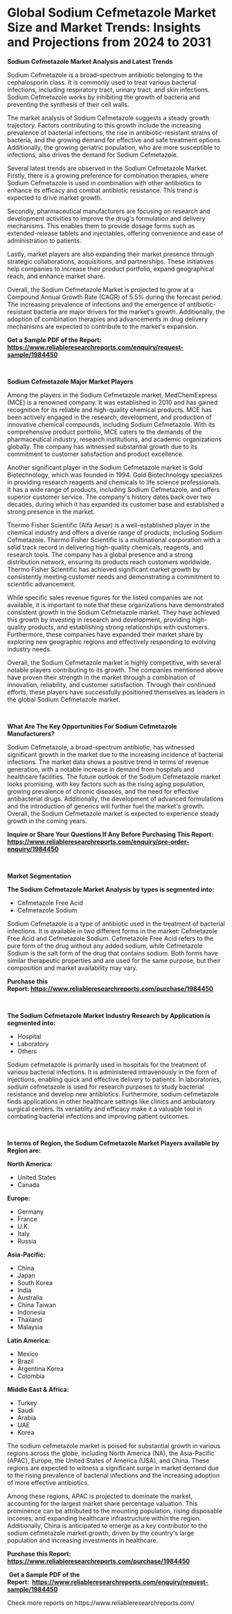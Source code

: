 <p><h1>Global Sodium Cefmetazole Market Size and Market Trends: Insights and Projections from 2024 to 2031</h1></p><p><strong>Sodium Cefmetazole Market Analysis and Latest Trends</strong></p>
<p><p>Sodium Cefmetazole is a broad-spectrum antibiotic belonging to the cephalosporin class. It is commonly used to treat various bacterial infections, including respiratory tract, urinary tract, and skin infections. Sodium Cefmetazole works by inhibiting the growth of bacteria and preventing the synthesis of their cell walls.</p><p>The market analysis of Sodium Cefmetazole suggests a steady growth trajectory. Factors contributing to this growth include the increasing prevalence of bacterial infections, the rise in antibiotic-resistant strains of bacteria, and the growing demand for effective and safe treatment options. Additionally, the growing geriatric population, who are more susceptible to infections, also drives the demand for Sodium Cefmetazole.</p><p>Several latest trends are observed in the Sodium Cefmetazole Market. Firstly, there is a growing preference for combination therapies, where Sodium Cefmetazole is used in combination with other antibiotics to enhance its efficacy and combat antibiotic resistance. This trend is expected to drive market growth.</p><p>Secondly, pharmaceutical manufacturers are focusing on research and development activities to improve the drug's formulation and delivery mechanisms. This enables them to provide dosage forms such as extended-release tablets and injectables, offering convenience and ease of administration to patients.</p><p>Lastly, market players are also expanding their market presence through strategic collaborations, acquisitions, and partnerships. These initiatives help companies to increase their product portfolio, expand geographical reach, and enhance market share.</p><p>Overall, the Sodium Cefmetazole Market is projected to grow at a Compound Annual Growth Rate (CAGR) of 5.5% during the forecast period. The increasing prevalence of infections and the emergence of antibiotic-resistant bacteria are major drivers for the market's growth. Additionally, the adoption of combination therapies and advancements in drug delivery mechanisms are expected to contribute to the market's expansion.</p></p>
<p><strong>Get a Sample PDF of the Report:&nbsp; <a href="https://www.reliableresearchreports.com/enquiry/request-sample/1984450">https://www.reliableresearchreports.com/enquiry/request-sample/1984450</a></strong></p>
<p>&nbsp;</p>
<p><strong>Sodium Cefmetazole Major Market Players</strong></p>
<p><p>Among the players in the Sodium Cefmetazole market, MedChemExpress (MCE) is a renowned company. It was established in 2010 and has gained recognition for its reliable and high-quality chemical products. MCE has been actively engaged in the research, development, and production of innovative chemical compounds, including Sodium Cefmetazole. With its comprehensive product portfolio, MCE caters to the demands of the pharmaceutical industry, research institutions, and academic organizations globally. The company has witnessed substantial growth due to its commitment to customer satisfaction and product excellence.</p><p>Another significant player in the Sodium Cefmetazole market is Gold Biotechnology, which was founded in 1994. Gold Biotechnology specializes in providing research reagents and chemicals to life science professionals. It has a wide range of products, including Sodium Cefmetazole, and offers superior customer service. The company's history dates back over two decades, during which it has expanded its customer base and established a strong presence in the market.</p><p>Thermo Fisher Scientific (Alfa Aesar) is a well-established player in the chemical industry and offers a diverse range of products, including Sodium Cefmetazole. Thermo Fisher Scientific is a multinational corporation with a solid track record in delivering high-quality chemicals, reagents, and research tools. The company has a global presence and a strong distribution network, ensuring its products reach customers worldwide. Thermo Fisher Scientific has achieved significant market growth by consistently meeting customer needs and demonstrating a commitment to scientific advancement.</p><p>While specific sales revenue figures for the listed companies are not available, it is important to note that these organizations have demonstrated consistent growth in the Sodium Cefmetazole market. They have achieved this growth by investing in research and development, providing high-quality products, and establishing strong relationships with customers. Furthermore, these companies have expanded their market share by exploring new geographic regions and effectively responding to evolving industry needs.</p><p>Overall, the Sodium Cefmetazole market is highly competitive, with several notable players contributing to its growth. The companies mentioned above have proven their strength in the market through a combination of innovation, reliability, and customer satisfaction. Through their continued efforts, these players have successfully positioned themselves as leaders in the global Sodium Cefmetazole market.</p></p>
<p>&nbsp;</p>
<p><strong>What Are The Key Opportunities For Sodium Cefmetazole Manufacturers?</strong></p>
<p><p>Sodium Cefmetazole, a broad-spectrum antibiotic, has witnessed significant growth in the market due to the increasing incidence of bacterial infections. The market data shows a positive trend in terms of revenue generation, with a notable increase in demand from hospitals and healthcare facilities. The future outlook of the Sodium Cefmetazole market looks promising, with key factors such as the rising aging population, growing prevalence of chronic diseases, and the need for effective antibacterial drugs. Additionally, the development of advanced formulations and the introduction of generics will further fuel the market's growth. Overall, the Sodium Cefmetazole market is expected to experience steady growth in the coming years.</p></p>
<p><strong>Inquire or Share Your Questions If Any Before Purchasing This Report: <a href="https://www.reliableresearchreports.com/enquiry/pre-order-enquiry/1984450">https://www.reliableresearchreports.com/enquiry/pre-order-enquiry/1984450</a></strong></p>
<p>&nbsp;</p>
<p><strong>Market Segmentation</strong></p>
<p><strong>The Sodium Cefmetazole Market Analysis by types is segmented into:</strong></p>
<p><ul><li>Cefmetazole Free Acid</li><li>Cefmetazole Sodium</li></ul></p>
<p><p>Sodium Cefmetazole is a type of antibiotic used in the treatment of bacterial infections. It is available in two different forms in the market: Cefmetazole Free Acid and Cefmetazole Sodium. Cefmetazole Free Acid refers to the pure form of the drug without any added sodium, while Cefmetazole Sodium is the salt form of the drug that contains sodium. Both forms have similar therapeutic properties and are used for the same purpose, but their composition and market availability may vary.</p></p>
<p><strong>Purchase this Report:&nbsp;<a href="https://www.reliableresearchreports.com/purchase/1984450">https://www.reliableresearchreports.com/purchase/1984450</a></strong></p>
<p>&nbsp;</p>
<p><strong>The Sodium Cefmetazole Market Industry Research by Application is segmented into:</strong></p>
<p><ul><li>Hospital</li><li>Laboratory</li><li>Others</li></ul></p>
<p><p>Sodium cefmetazole is primarily used in hospitals for the treatment of various bacterial infections. It is administered intravenously in the form of injections, enabling quick and effective delivery to patients. In laboratories, sodium cefmetazole is used for research purposes to study bacterial resistance and develop new antibiotics. Furthermore, sodium cefmetazole finds applications in other healthcare settings like clinics and ambulatory surgical centers. Its versatility and efficacy make it a valuable tool in combating bacterial infections and improving patient outcomes.</p></p>
<p>&nbsp;</p>
<p><strong>In terms of Region, the Sodium Cefmetazole Market Players available by Region are:</strong></p>
<p>
    <p> <strong> North America: </strong>
        <ul>
            <li>United States</li>
            <li>Canada</li>
        </ul>
        </p> 
    <p> <strong> Europe: </strong>
        <ul>
            <li>Germany</li>
            <li>France</li>
            <li>U.K.</li>
            <li>Italy</li>
            <li>Russia</li>
        </ul>
        </p> 
    <p> <strong> Asia-Pacific: </strong>
        <ul>
            <li>China</li>
            <li>Japan</li>
            <li>South Korea</li>
            <li>India</li>
            <li>Australia</li>
            <li>China Taiwan</li>
            <li>Indonesia</li>
            <li>Thailand</li>
            <li>Malaysia</li>
        </ul>
        </p> 
    <p> <strong> Latin America: </strong>
        <ul>
            <li>Mexico</li>
            <li>Brazil</li>
            <li>Argentina Korea</li>
            <li>Colombia</li>
        </ul>
        </p> 
    <p> <strong> Middle East & Africa: </strong>
        <ul>
            <li>Turkey</li>
            <li>Saudi</li>
            <li>Arabia</li>
            <li>UAE</li>
            <li>Korea</li>
        </ul>
    </p>
    </p>
<p><p>The sodium cefmetazole market is poised for substantial growth in various regions across the globe, including North America (NA), the Asia-Pacific (APAC), Europe, the United States of America (USA), and China. These regions are expected to witness a significant surge in market demand due to the rising prevalence of bacterial infections and the increasing adoption of more effective antibiotics.</p><p>Among these regions, APAC is projected to dominate the market, accounting for the largest market share percentage valuation. This prominence can be attributed to the mounting population, rising disposable incomes, and expanding healthcare infrastructure within the region. Additionally, China is anticipated to emerge as a key contributor to the sodium cefmetazole market growth, driven by the country's large population and increasing investments in healthcare.</p></p>
<p><strong>Purchase this Report: <a href="https://www.reliableresearchreports.com/purchase/1984450">https://www.reliableresearchreports.com/purchase/1984450</a></strong></p>
<p>&nbsp;<strong>Get a Sample PDF of the Report:&nbsp;&nbsp;<a href="https://www.reliableresearchreports.com/enquiry/request-sample/1984450">https://www.reliableresearchreports.com/enquiry/request-sample/1984450</a></strong></p>
<p><strong></strong></p>
<p>Check more reports on https://www.reliableresearchreports.com/</p>